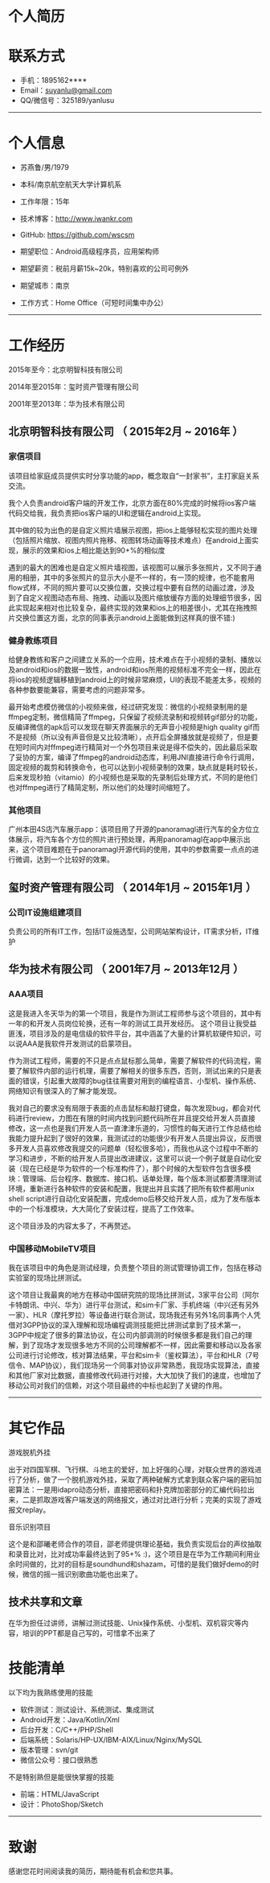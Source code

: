 # 个人简历

# 联系方式

- 手机：1895162****
- Email：suyanlu@gmail.com
- QQ/微信号：325189/yanlusu

---

# 个人信息

 - 苏燕鲁/男/1979 
 - 本科/南京航空航天大学计算机系 
 - 工作年限：15年
 - 技术博客：http://www.iwankr.com
 - GitHub: https://github.com/wscsm

 - 期望职位：Android高级程序员，应用架构师
 - 期望薪资：税前月薪15k~20k，特别喜欢的公司可例外
 - 期望城市：南京
 - 工作方式：Home Office（可短时间集中办公）

---

# 工作经历
2015年至今：北京明智科技有限公司

2014年至2015年：玺时资产管理有限公司

2001年至2013年：华为技术有限公司

## 北京明智科技有限公司 （ 2015年2月 ~ 2016年 ）

### 家信项目 
该项目给家庭成员提供实时分享功能的app，概念取自“一封家书”，主打家庭关系交流。

我个人负责android客户端的开发工作，北京方面在80%完成的时候将ios客户端代码交给我，我负责把ios客户端的UI和逻辑在android上实现。

其中做的较为出色的是自定义照片墙展示视图，把ios上能够轻松实现的图片处理（包括照片缩放、视图内照片拖移、视图转场动画等技术难点）在android上面实现，展示的效果和ios上相比能达到90+%的相似度

遇到的最大的困难也是自定义照片墙视图，该视图可以展示多张照片，又不同于通用的相册，其中的多张照片的显示大小是不一样的，有一顶的规律，也不能套用flow式样，不同的照片要可以交换位置，交换过程中要有自然的动画过渡，涉及到了自定义视图动态布局、拖拽、动画以及图片缩放缓存方面的处理细节很多，因此实现起来相对也比较复杂，最终实现的效果和ios上的相差很小，尤其在拖拽照片交换位置这方面，北京的同事表示android上面能做到这样真的很不错:)

### 健身教练项目
给健身教练和客户之间建立关系的一个应用，技术难点在于小视频的录制、播放以及android和ios的数据一致性，android和ios所用的视频标准不完全一样，因此在将ios的视频逻辑移植到android上的时候非常麻烦，UI的表现不能差太多，视频的各种参数要能兼容，需要考虑的问题非常多。

最开始考虑模仿微信的小视频来做，经过研究发现：微信的小视频录制用的是ffmpeg定制，微信精简了ffmpeg，只保留了视频流录制和视频转gif部分的功能，反编译微信的apk后可以发现在聊天界面展示的无声音小视频是high quality gif而不是视频（所以没有声音但是又比较清晰），点开后全屏播放就是视频了，但是要在短时间内对ffmpeg进行精简对一个外包项目来说是得不偿失的，因此最后采取了妥协的方案，编译了ffmpeg的android动态库，利用JNI直接进行命令行调用，固定视频的裁剪和转换命令，也可以达到小视频录制的效果，缺点就是耗时较长，后来发现秒拍（vitamio）的小视频也是采取的先录制后处理方式，不同的是他们也对ffmpeg进行了精简定制，所以他们的处理时间缩短了。


### 其他项目

广州本田4S店汽车展示app：该项目用了开源的panoramagl进行汽车的全方位立体展示，将汽车各个方位的照片进行预处理，再用panoramagl在app中展示出来，这个项目难题在于panoramagl开源代码的使用，其中的参数需要一点点的进行微调，达到一个比较好的效果。
 
## 玺时资产管理有限公司 （ 2014年1月 ~ 2015年1月 ）

### 公司IT设施组建项目 
负责公司的所有IT工作，包括IT设施选型，公司网站架构设计，IT需求分析，IT维护


## 华为技术有限公司 （ 2001年7月 ~ 2013年12月 ）

### AAA项目 
这是我进入冬天华为的第一个项目，我是作为测试工程师参与这个项目的，其中有一年的和开发人员岗位轮换，还有一年的测试工具开发经历。
这个项目让我受益匪浅，项目涉及的是电信级的软件平台，其中涵盖了大量的计算机软硬件知识，可以说AAA是我软件开发测试的启蒙项目。

作为测试工程师，需要的不只是点点鼠标那么简单，需要了解软件的代码流程，需要了解软件内部的运行机理，需要了解相关的很多东西，否则，测试出来的只是表面的错误，引起重大故障的bug往往需要对用到的编程语言、小型机、操作系统、网络知识有很深入的了解才能发现。

我对自己的要求没有局限于表面的点击鼠标和敲打键盘，每次发现bug，都会对代码进行review，力图在有限的时间内找到问题代码所在并且提交给开发人员直接修改，这一点也是我们开发人员一直津津乐道的，习惯性的每天进行工作总结也给我能力提升起到了很好的效果，我测试过的功能很少有开发人员提出异议，反而很多开发人员喜欢修改我提交的问题单（轻松很多哈），而我也从这个过程中不断的学习和进步，不断的给开发人员提出改进建议，这里可以说一个例子就是自动化安装（现在已经是华为软件的一个标准构件了），那个时候的大型软件包含很多模块：管理端、后台程序、数据库、接口机、话单处理，每个版本测试都要清理测试环境，重新进行各种软件的安装和配置，我提出并且实践了把所有软件都用unix shell script进行自动化安装配置，完成demo后移交给开发人员，成为了发布版本中的一个标准模块，大大简化了安装过程，提高了工作效率。

这个项目涉及的内容太多了，不再赘述。

### 中国移动MobileTV项目 
我在该项目中的角色是测试经理，负责整个项目的测试管理协调工作，包括在移动实验室的现场比拼测试。

这个项目让我最爽的地方在移动中国研究院的现场比拼测试，3家平台公司（阿尔卡特朗讯、中兴、华为）进行平台测试，和sim卡厂家、手机终端（中兴还有另外一家）、HLR（摩托罗拉）等设备进行联合测试，现场我还有另外1名同事两个人凭借对3GPP协议的深入理解和现场编程调测技能把比拼测试拿到了技术第一，3GPP中规定了很多的算法协议，在公司内部调测的时候很多都是我们自己的理解，到了现场才发现很多地方不同的公司理解都不一样，因此需要和移动以及各家公司进行讨论修改，核对算法结果，平台和sim卡（鉴权算法），平台和HLR（7号信令、MAP协议），我们现场另一个同事对协议非常熟悉，我现场实现算法，直接和其他厂家对比数据，直接修改代码进行对接，大大加快了我们的速度，也增加了移动公司对我们的信赖，对这个项目最终的中标也起到了关键的作用。

---

# 其它作品
游戏脱机外挂

出于对四国军棋、飞行棋、斗地主的爱好，加上好强的心理，对联众世界的游戏进行了分析，做了一个脱机游戏外挂，采取了两种破解方式拿到联众客户端的密码加密算法：一是用idapro动态分析，直接把密码和扑克牌加密部分的汇编代码拉出来，二是抓取游戏客户端发送的网络报文，通过对比进行分析；完美的实现了游戏报文replay。

音乐识别项目

这个是和邵曦老师合作的项目，邵老师提供理论基础，我负责实现后台的声纹抽取和录音比对，比对成功率最终达到了95+% :)，这个项目是在华为工作期间利用业余时间做的，比对的目标是soundhund和shazam，可惜的是我们做好demo的时候，微信的摇一摇识别歌曲功能也出来了。


## 技术共享和文章
在华为担任过讲师，讲解过测试技能、Unix操作系统、小型机、双机容灾等内容，培训的PPT都是自己写的，可惜拿不出来了


# 技能清单

以下均为我熟练使用的技能

- 软件测试：测试设计、系统测试、集成测试
- Android开发：Java/Kotlin/Xml
- 后台开发：C/C++/PHP/Shell
- 后端系统：Solaris/HP-UX/IBM-AIX/Linux/Nginx/MySQL
- 版本管理：svn/git
- 微信公众号：接口很熟悉

不是特别熟但是能很快掌握的技能

- 前端：HTML/JavaScript
- 设计：PhotoShop/Sketch

---

# 致谢
感谢您花时间阅读我的简历，期待能有机会和您共事。
